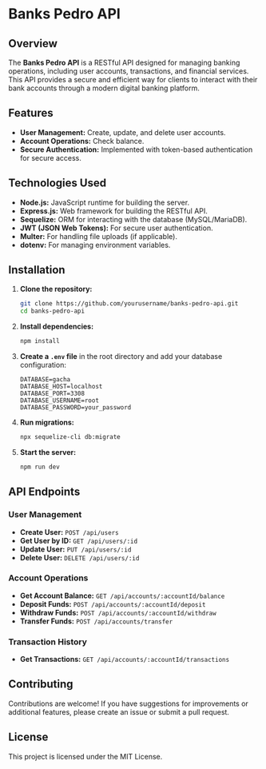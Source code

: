 # Banks Pedro API

## Overview
The **Banks Pedro API** is a RESTful API designed for managing banking operations, including user accounts, transactions, and financial services. This API provides a secure and efficient way for clients to interact with their bank accounts through a modern digital banking platform.

## Features
- **User Management:** Create, update, and delete user accounts.
- **Account Operations:** Check balance.
- **Secure Authentication:** Implemented with token-based authentication for secure access.

## Technologies Used
- **Node.js:** JavaScript runtime for building the server.
- **Express.js:** Web framework for building the RESTful API.
- **Sequelize:** ORM for interacting with the database (MySQL/MariaDB).
- **JWT (JSON Web Tokens):** For secure user authentication.
- **Multer:** For handling file uploads (if applicable).
- **dotenv:** For managing environment variables.

## Installation
1. **Clone the repository:**
    ```bash
    git clone https://github.com/yourusername/banks-pedro-api.git
    cd banks-pedro-api
    ```
2. **Install dependencies:**
    ```bash
    npm install
    ```
3. **Create a `.env` file** in the root directory and add your database configuration:
    ```plaintext
    DATABASE=gacha
    DATABASE_HOST=localhost
    DATABASE_PORT=3308
    DATABASE_USERNAME=root
    DATABASE_PASSWORD=your_password
    ```
4. **Run migrations:**
    ```bash
    npx sequelize-cli db:migrate
    ```
5. **Start the server:**
    ```bash
    npm run dev
    ```

## API Endpoints

### User Management
- **Create User:** `POST /api/users`
- **Get User by ID:** `GET /api/users/:id`
- **Update User:** `PUT /api/users/:id`
- **Delete User:** `DELETE /api/users/:id`

### Account Operations
- **Get Account Balance:** `GET /api/accounts/:accountId/balance`
- **Deposit Funds:** `POST /api/accounts/:accountId/deposit`
- **Withdraw Funds:** `POST /api/accounts/:accountId/withdraw`
- **Transfer Funds:** `POST /api/accounts/transfer`

### Transaction History
- **Get Transactions:** `GET /api/accounts/:accountId/transactions`

## Contributing
Contributions are welcome! If you have suggestions for improvements or additional features, please create an issue or submit a pull request.

## License
This project is licensed under the MIT License.
